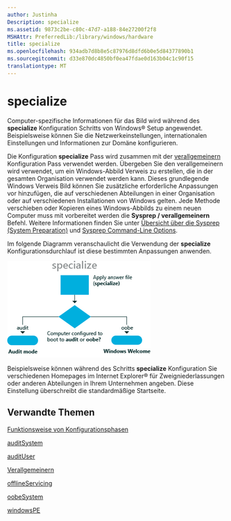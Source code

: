 ```yaml
---
author: Justinha
Description: specialize
ms.assetid: 9873c2be-c80c-47d7-a188-84e27200f2f8
MSHAttr: PreferredLib:/library/windows/hardware
title: specialize
ms.openlocfilehash: 934adb7d8b8e5c87976d8dfd6b0e5d84377890b1
ms.sourcegitcommit: d33e870dc4850bf0ea47fdae0d163b04c1c90f15
translationtype: MT
---
```

# <a name="specialize"></a>specialize


Computer-spezifische Informationen für das Bild wird während des **specialize** Konfiguration Schritts von Windows® Setup angewendet. Beispielsweise können Sie die Netzwerkeinstellungen, internationalen Einstellungen und Informationen zur Domäne konfigurieren.

Die Konfiguration **specialize** Pass wird zusammen mit der [verallgemeinern](generalize.md) Konfiguration Pass verwendet werden. Übergeben Sie den verallgemeinern wird verwendet, um ein Windows-Abbild Verweis zu erstellen, die in der gesamten Organisation verwendet werden kann. Dieses grundlegende Windows Verweis Bild können Sie zusätzliche erforderliche Anpassungen vor hinzufügen, die auf verschiedenen Abteilungen in einer Organisation oder auf verschiedenen Installationen von Windows gelten. Jede Methode verschieben oder Kopieren eines Windows-Abbilds zu einem neuen Computer muss mit vorbereitet werden die **Sysprep / verallgemeinern** Befehl. Weitere Informationen finden Sie unter [Übersicht über die Sysprep (System Preparation)](sysprep--system-preparation--overview.md) und [Sysprep Command-Line Options](sysprep-command-line-options.md).

Im folgende Diagramm veranschaulicht die Verwendung der **specialize** Konfigurationsdurchlauf ist diese bestimmten Anpassungen anwenden.

![specialize Konfigurationsphasen](images/dep-win8-l-specializeconfigpass.jpg)

Beispielsweise können während des Schritts **specialize** Konfiguration Sie verschiedenen Homepages im Internet Explorer® für Zweigniederlassungen oder anderen Abteilungen in Ihrem Unternehmen angeben. Diese Einstellung überschreibt die standardmäßige Startseite.

## <a name="span-idrelatedtopicsspanrelated-topics"></a><span id="related_topics"></span>Verwandte Themen


[Funktionsweise von Konfigurationsphasen](how-configuration-passes-work.md)

[auditSystem](auditsystem.md)

[auditUser](audituser.md)

[Verallgemeinern](generalize.md)

[offlineServicing](offlineservicing.md)

[oobeSystem](oobesystem.md)

[windowsPE](windowspe.md)

 

 






